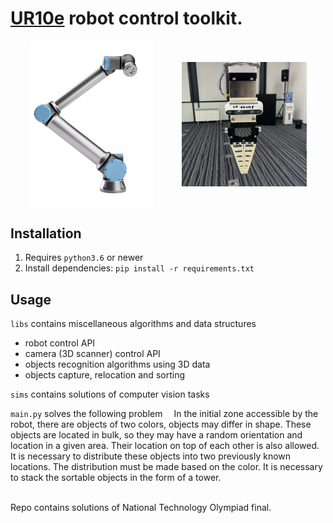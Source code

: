 # [UR10e](docs/ur10e-product-factsheet-ru-web.pdf) robot control toolkit.


<p float="left" align="middle">
  <img src="docs/assets/ur10e.png" width="200" align="middle" hspace="20"/>
  <img src="docs/assets/equipment.png" width="200" align="middle" hspace="20"/>
</p>

## Installation

1. Requires `python3.6` or newer
2. Install dependencies: `pip install -r requirements.txt`

## Usage

`libs` contains miscellaneous algorithms and data structures
- robot control API
- camera (3D scanner) control API
- objects recognition algorithms using 3D data
- objects capture, relocation and sorting

`sims` contains solutions of computer vision tasks

`main.py` solves the following problem
&emsp;In the initial zone accessible by the robot, there are objects of two colors, objects may differ in shape. These objects are located in bulk, so they may have a random orientation and location in a given area. Their location on top of each other is also allowed. It is necessary to distribute these objects into two previously known locations. The distribution must be made based on the color. It is necessary to stack the sortable objects in the form of a tower.

<br>
Repo contains solutions of National Technology Olympiad final.